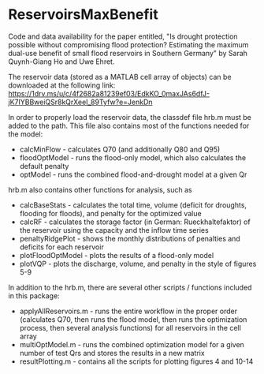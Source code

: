 # ReservoirsMaxBenefit
Code and data availability for the paper entitled, "Is drought protection possible without compromising flood protection? Estimating the maximum dual-use benefit of small flood reservoirs in Southern Germany" by Sarah Quynh-Giang Ho and Uwe Ehret.

The reservoir data (stored as a MATLAB cell array of objects) can be downloaded at the following link:
https://1drv.ms/u/c/4f2682a81239ef03/EdkKO_0maxJAs6dfJ-jK7IYBBweiQSr8kQrXeeI_89Tyfw?e=JenkDn

In order to properly load the reservoir data, the classdef file hrb.m must be added to the path. This file also contains most of the functions needed for the model:
  - calcMinFlow          - calculates Q70 (and additionally Q80 and Q95)
  - floodOptModel        - runs the flood-only model, which also calculates the default penalty
  - optModel             - runs the combined flood-and-drought model at a given Qr

hrb.m also contains other functions for analysis, such as
  - calcBaseStats        - calculates the total time, volume (deficit for droughts, flooding for floods), and penalty for the optimized value
  - calcRF               - calculates the storage factor (in German: Rueckhaltefaktor) of the reservoir using the capacity and the inflow time series
  - penaltyRidgePlot     - shows the monthly distributions of penalties and deficits for each reservoir 
  - plotFloodOptModel    - plots the results of a flood-only model
  - plotVQP              - plots the discharge, volume, and penalty in the style of figures 5-9

In addition to the hrb.m, there are several other scripts / functions included in this package:
  - applyAllReservoirs.m - runs the entire workflow in the proper order (calculates Q70, then runs the flood model, then runs the optimization process, then several analysis functions) for all reservoirs in the cell array
  - multiOptModel.m      - runs the combined optimization model for a given number of test Qrs and stores the results in a new matrix
  - resultPlotting.m     - contains all the scripts for plotting figures 4 and 10-14
